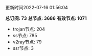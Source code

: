 更新时间2022-07-16 01:56:04

**总订阅: 73**
**总节点: 3686**
**有效节点: 1071**
- trojan节点: 204
- ss节点: 785
- v2ray节点: 79
- ssr节点: 3
